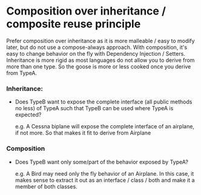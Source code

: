 # Composition over inheritance / composite reuse principle

Prefer composition over inheritance as it is more malleable / easy to modify later, but do not use a compose-always approach. With composition, it's easy to change behavior on the fly with Dependency Injection / Setters. Inheritance is more rigid as most languages do not allow you to derive from more than one type. So the goose is more or less cooked once you derive from TypeA.

### Inheritance:
- Does TypeB want to expose the complete interface (all public methods no less) of TypeA such that TypeB can be used where TypeA is expected?

  e.g. A Cessna biplane will expose the complete interface of an airplane, if not more. So that makes it fit to derive from Airplane
   
   
### Composition
- Does TypeB want only some/part of the behavior exposed by TypeA?
  
  e.g. A Bird may need only the fly behavior of an Airplane. In this case, it makes sense to extract it out as an interface / class / both and make it a member of both classes.